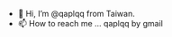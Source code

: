- 👋 Hi, I’m @qaplqq from Taiwan.
- 📫 How to reach me ... qaplqq by gmail

<!---
qaplqq/qaplqq is a ✨ special ✨ repository because its `README.md` (this file) appears on your GitHub profile.
You can click the Preview link to take a look at your changes.
--->
